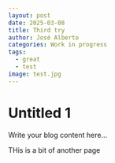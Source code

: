 ```yaml
---
layout: post
date: 2025-03-08
title: Third try
author: José Alberto
categories: Work in progress
tags:
  - great
  - test
image: test.jpg
---
```


# Untitled 1

Write your blog content here...


THis is a bit of another page
